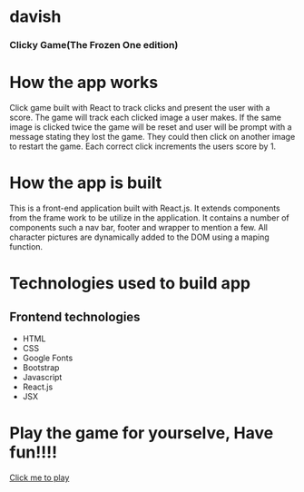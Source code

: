 # davish
### Clicky Game(The Frozen One edition)


# How the app works
Click game built with React to track clicks and present the user with a score. The game will track each clicked image a user makes. If the same image is clicked twice the game will be reset and user will be prompt with a message stating they lost the game.  They could then click on another image to restart the game. Each correct click increments the users score by 1.

# How the app is built

This is a front-end application built with React.js.  It extends components from the frame work to be utilize in the application.  It contains a number of components such a nav bar, footer and wrapper to mention a few.  All character pictures are dynamically added to the DOM using a maping function.

# Technologies used to build app

## Frontend technologies
* HTML
* CSS
* Google Fonts
* Bootstrap 
* Javascript
* React.js
* JSX

# Play the game for yourselve, Have fun!!!!

[Click me to play](https://jetsgreen.github.io/frozenzone/)
